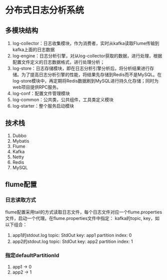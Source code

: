 # 分布式日志分析系统

## 多模块结构
1. log-collector：日志收集模块，作为消费者，实时从kafka读取Flume传输到kafka上面的日志数据
2. log-engine：日志分析引擎，对从log-collector获取的数据，进行处理，根据配置文件定义的日志数据格式，进行处理分析；
3. log-store：日志存储模块，即在日志分析引擎分析后，将分析结果进行存储。为了提高日志分析引擎的性能，将结果先存储到Redis而不是MySQL。在log-store模块中，再定期将Redis数据刷到MySQL进行持久化存储；同时为web项目提供RPC服务。
4. log-conf：配置文件管理模块
5. log-common：公共类，公共组件，工具类定义模块
6. log-starter：整个服务启动模块

## 技术栈
1. Dubbo
2. Mybatis
3. Flume
4. Kafka
5. Netty
6. Redis
7. MySQL

## flume配置
### 日志读取方式
flume配置采用tail的方式读取日志文件，每个日志文件对应一个flume.properties文件，启动一个代理。在flume.properties文件中指定：
kafka的topic, key，如以下组合：
1. app1的stdout.log
topic: StdOut
key: app1
partition index: 0
2. app2的stdout.log
topic: StdOut
key: app2
partition index: 1

### 指定defaultPartitionId
1. app1 -> 0
2. app2 -> 1

